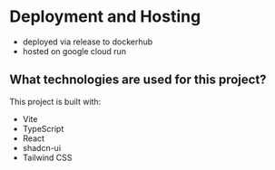 # Deployment and Hosting
- deployed via release to dockerhub
- hosted on google cloud run 

## What technologies are used for this project?

This project is built with:

- Vite
- TypeScript
- React
- shadcn-ui
- Tailwind CSS

